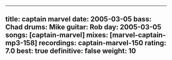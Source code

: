 
---
title: captain marvel
date: 2005-03-05
bass:	Chad
drums:	Mike
guitar:	Rob
day: 2005-03-05
songs: [captain-marvel]
mixes: [marvel-captain-mp3-158]
recordings: captain-marvel-150
rating: 7.0
best: true
definitive: false
weight: 10
---

